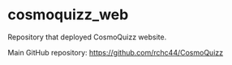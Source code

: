 # cosmoquizz_web
Repository that deployed CosmoQuizz website.

Main GitHub repository: https://github.com/rchc44/CosmoQuizz
